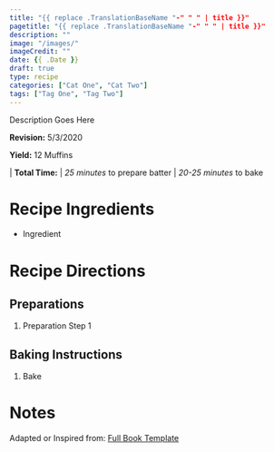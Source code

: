 ```yaml
---
title: "{{ replace .TranslationBaseName "-" " " | title }}"
pagetitle: "{{ replace .TranslationBaseName "-" " " | title }}"
description: ""
image: "/images/"
imageCredit: ""
date: {{ .Date }}
draft: true
type: recipe
categories: ["Cat One", "Cat Two"]
tags: ["Tag One", "Tag Two"]
---
```


Description Goes Here

<!--more-->

**Revision:** 5/3/2020

**Yield:** 12 Muffins

| **Total Time:**
| *25 minutes* to prepare batter
| *20-25 minutes* to bake

# Recipe Ingredients

* Ingredient 

# Recipe Directions

## Preparations

1. Preparation Step 1
	
## Baking Instructions

1.  Bake

# Notes

Adapted or Inspired from: [Full Book Template](https://github.com/KeyofSamuel/full_book-template)


